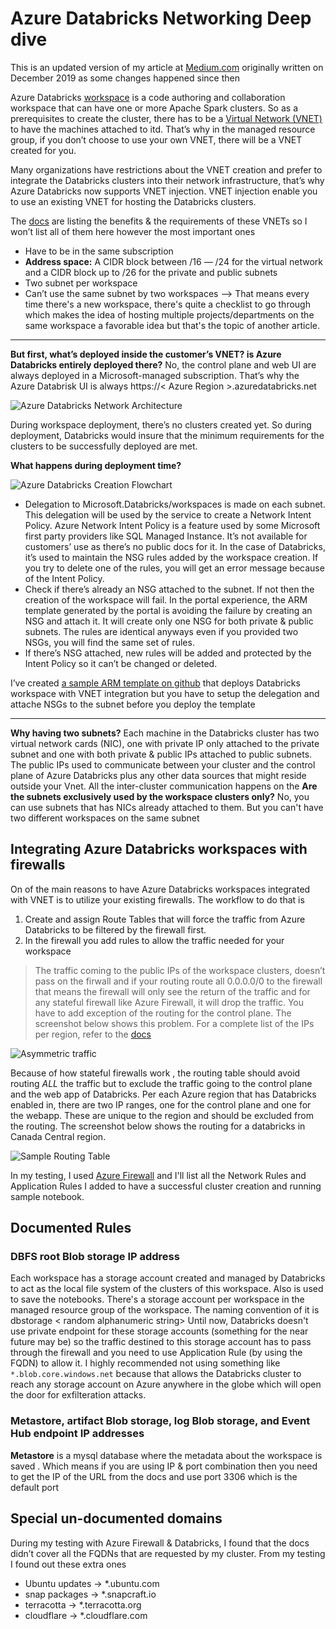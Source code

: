 
# Azure Databricks Networking Deep dive

This is an updated version of my article at [Medium.com](https://medium.com/cloudsafari-ca/azure-databricks-deployments-issues-3195ea8c7f56) originally written on December 2019 as some changes happened since then 

Azure Databricks  [workspace](https://docs.microsoft.com/en-us/azure/databricks/workspace/) is a code authoring and collaboration workspace that can have one or more Apache Spark clusters. So as a prerequisites to create the cluster, there has to be a  [Virtual Network (VNET)](https://docs.microsoft.com/en-us/azure/virtual-network/virtual-networks-overview)  to have the machines attached to itd. That’s why in the managed resource group, if you don’t choose to use your own VNET, there will be a VNET created for you.

Many organizations have restrictions about the VNET creation and prefer to integrate the Databricks clusters into their network infrastructure, that’s why Azure Databricks now supports VNET injection. VNET injection enable you to use an existing VNET for hosting the Databricks clusters.

The  [docs](https://docs.microsoft.com/en-us/azure/databricks/administration-guide/cloud-configurations/azure/vnet-inject)  are listing the benefits & the requirements of these VNETs so I won’t list all of them here however the most important ones

-   Have to be in the same subscription
-   **Address space:**  A CIDR block between /16 — /24 for the virtual network and a CIDR block up to /26 for the private and public subnets
-   Two subnet per workspace
-   Can’t use the same subnet by two workspaces --> That means every time there's a new workspace, there's quite a checklist to go through which makes the idea of hosting multiple projects/departments on the same workspace a favorable idea but that's the topic of another article. 
- ----------------------------------------------
**But first, what’s deployed inside the customer’s VNET? is Azure Databricks entirely deployed there?**
No, the control plane and web UI are always deployed in a Microsoft-managed subscription. That’s why the Azure Databrisk UI is always https://< Azure Region >.azuredatabricks.net

![Azure Databricks Network Architecture](/assets/images/posts/2020/dbricks-vnet-architecture.png)

During workspace deployment, there’s no clusters created yet. So during deployment, Databricks would insure that the minimum requirements for the clusters to be successfully deployed are met.

**What happens during deployment time?**

![Azure Databricks Creation Flowchart](/assets/images/posts/2020/dbricks-creation-flowchart-network.png)

-   Delegation to Microsoft.Databricks/workspaces is made on each subnet. This delegation will be used by the service to create a Network Intent Policy. Azure Network Intent Policy is a feature used by some Microsoft first party providers like SQL Managed Instance. It’s not available for customers’ use as there’s no public docs for it. In the case of Databricks, it’s used to maintain the NSG rules added by the workspace creation. If you try to delete one of the rules, you will get an error message because of the Intent Policy.
-   Check if there’s already an NSG attached to the subnet. If not then the creation of the workspace will fail. In the portal experience, the ARM template generated by the portal is avoiding the failure by creating an NSG and attach it. It will create only one NSG for both private & public subnets. The rules are identical anyways even if you provided two NSGs, you will find the same set of rules.
-   If there’s NSG attached, new rules will be added and protected by the Intent Policy so it can’t be changed or deleted.

I’ve created  [a sample ARM template on github](https://github.com/mosharafMS/ARM-Templates/tree/master/Databricks/vnetInjection)  that deploys Databricks workspace with VNET integration but you have to setup the delegation and attache NSGs to the subnet before you deploy the template

-----------------------------------------

**Why having two subnets?**
Each machine in the Databricks cluster has two virtual network cards (NIC), one with private IP only attached to the private subnet and one with both private & public IPs attached to public subnets. The public IPs used to communicate between your cluster and the control plane of Azure Databricks plus any other data sources that might reside outside your Vnet. All the inter-cluster communication happens on the
 **Are the subnets exclusively used by the workspace clusters only?**
No, you can use subnets that has NICs already attached to them. But you can't have two different workspaces on the same subnet

## Integrating Azure Databricks workspaces with firewalls
On of the main reasons to have Azure Databricks workspaces integrated with VNET is to utilize your existing firewalls. The workflow to do that is

 1. Create and assign Route Tables that  will  force the traffic from
    Azure Databricks to be filtered by the firewall first.
 2. In the firewall you add rules to allow the traffic needed for your workspace

> The traffic coming to the public IPs of the workspace clusters,
> doesn’t pass on the firwall and if your routing route all 0.0.0.0/0 to
> the firewall that means the firewall will only see the return of the
> traffic and for any stateful firewall like Azure Firewall, it will
> drop the traffic. You have to add exception of the routing for the
> control plane. The screenshot below shows this problem. For a complete
> list of the IPs per region, refer to the [docs](https://docs.microsoft.com/en-us/azure/databricks/administration-guide/cloud-configurations/azure/udr)

![Asymmetric traffic](/assets/images/posts/2020/assymetric-network.png)

Because of how stateful firewalls work , the routing table should avoid routing *ALL* the traffic but to exclude the traffic going to the control plane and the web app of Databricks. Per each Azure region that has Databricks enabled in, there are two IP ranges, one for the control plane and one for the webapp. These are unique to the region and should be excluded from the routing. The screenshot below shows the routing for a databricks in Canada Central region. 
 
![Sample Routing Table](/assets/images/posts/2020/routing-table.png)

In my testing, I used [Azure Firewall](https://docs.microsoft.com/en-us/azure/firewall/overview) and I'll list all the Network Rules and Application Rules I added to have a successful cluster creation and running sample notebook. 

## Documented Rules
### DBFS root Blob storage IP address
Each workspace has a storage account created and managed by Databricks to act as the local file system of the clusters of this workspace. Also is used to save the notebooks. There's a storage account per workspace in the managed resource group of the workspace. The naming convention of it is dbstorage < random alphanumeric string> 
Until now, Databricks doesn't use private endpoint for these storage accounts (something for the near future may be) so the traffic destined to this storage account has to pass through the firewall and you need to use Application Rule (by using the FQDN) to allow it. 
I highly recommended not using something like `*.blob.core.windows.net` because that allows the Databricks cluster to reach any storage account on Azure anywhere in the globe which will open the door for exfilteration attacks. 

###  Metastore, artifact Blob storage, log Blob storage, and Event Hub endpoint IP addresses
**Metastore** is a mysql database where the metadata about the workspace is saved
. Which means if you are using IP & port combination then you need to get the IP of the URL from the docs and use port 3306 which is the default port 
## Special un-documented domains
During my testing with Azure Firewall & Databricks, I found that the docs didn’t cover all the FQDNs that are requested by my cluster. From my testing I found out these extra ones
-   Ubuntu updates → *.ubuntu.com
-   snap packages → *.snapcraft.io
-   terracotta → *.terracotta.org
-   cloudflare → *.cloudflare.com

<!--stackedit_data:
eyJoaXN0b3J5IjpbODQ5OTA3NTEyLDE4NTY3MTU3NywyMDA1Mz
UzOTkyLDQxOTQzOTA3LC04NDUyNzE3NDYsLTE2OTc1NzA4NzRd
fQ==
-->
